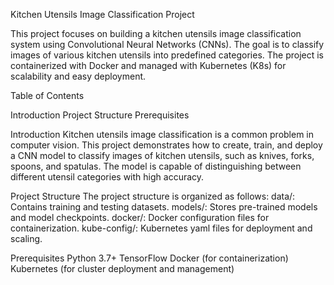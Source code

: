 Kitchen Utensils Image Classification Project

This project focuses on building a kitchen utensils image classification system using Convolutional Neural Networks (CNNs). 
The goal is to classify images of various kitchen utensils into predefined categories. The project is containerized with Docker 
and managed with Kubernetes (K8s) for scalability and easy deployment.

Table of Contents 

  Introduction
  Project Structure
  Prerequisites

Introduction
Kitchen utensils image classification is a common problem in computer vision. This project demonstrates how to create, train, 
and deploy a CNN model to classify images of kitchen utensils, such as knives, forks, spoons, and spatulas. The model is capable 
of distinguishing between different utensil categories with high accuracy.

Project Structure
The project structure is organized as follows:
data/: Contains training and testing datasets. 
models/: Stores pre-trained models and model checkpoints. 
docker/: Docker configuration files for containerization. 
kube-config/: Kubernetes yaml files for deployment and scaling.

Prerequisites 
Python 3.7+ 
TensorFlow 
Docker (for containerization) 
Kubernetes (for cluster deployment and management)
